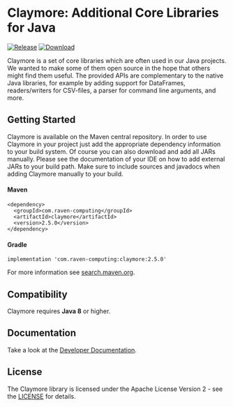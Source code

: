 # Claymore: Additional Core Libraries for Java

[![Release](https://img.shields.io/badge/release-2.5.0-blue.svg)](https://raven-computing.com/products/claymore) [![Download](https://img.shields.io/badge/download-jar-blue.svg)](https://raven-computing.com/products/claymore/releases/claymore-2.5.0.zip)

Claymore is a set of core libraries which are often used in our Java projects. We wanted to make some of them open source in the hope that others might find them useful. The provided APIs are complementary to the native Java libraries, for example by adding support for DataFrames, readers/writers for CSV-files, a parser for command line arguments, and more.

## Getting Started

Claymore is available on the Maven central repository. In order to use Claymore in your project just add the appropriate dependency information to your build system. Of course you can also download and add all JARs manually. Please see the documentation of your IDE on how to add external JARs to your build path. Make sure to include sources and javadocs when adding Claymore manually to your build.

#### Maven
```
<dependency>
  <groupId>com.raven-computing</groupId>
  <artifactId>claymore</artifactId>
  <version>2.5.0</version>
</dependency>
```

#### Gradle
```
implementation 'com.raven-computing:claymore:2.5.0'
```

For more information see [search.maven.org](https://search.maven.org/artifact/com.raven-computing/claymore/2.5.0/jar).

## Compatibility

Claymore requires **Java 8** or higher. 

## Documentation

Take a look at the [Developer Documentation](https://github.com/raven-computing/claymore/wiki/Home).

## License

The Claymore library is licensed under the Apache License Version 2 - see the [LICENSE](LICENSE) for details.


